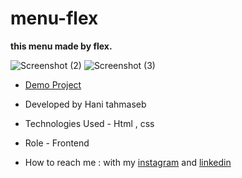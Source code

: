 # menu-flex
**this menu made by flex.**

![Screenshot (2)](https://github.com/haniehtahmaseb/menu-flex/assets/155815327/08003558-cd9f-4b60-9024-1c4ef605fbaf)
![Screenshot (3)](https://github.com/haniehtahmaseb/menu-flex/assets/155815327/58715cad-b0e0-4ae6-9fdb-83e347c285cb)

- [Demo Project](https://haniehtahmaseb.github.io/menu-flex/project-flex.html)

- Developed by Hani tahmaseb

- Technologies Used - Html , css

- Role - Frontend

- How to reach me : with my [instagram](https://instagram.com/haniehtahmaseb) and [linkedin](https://linkedin.com/in/hani-tahmaseb-a52212212)

